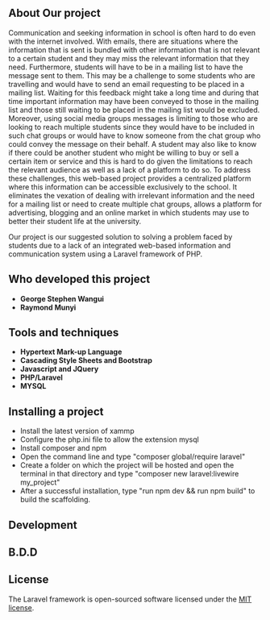 ## About Our project

Communication and seeking information in school is often hard to do even with the internet involved. With emails, there are situations where the information that is sent is bundled with other information that is not relevant to a certain student and they may miss the relevant information that they need. Furthermore, students will have to be in a mailing list to have the message sent to them. This may be a challenge to some students who are travelling and would have to send an email requesting to be placed in a mailing list. Waiting for this feedback might take a long time and during that time important information may have been conveyed to those in the mailing list and those still waiting to be placed in the mailing list would be excluded. Moreover, using social media groups messages is limiting to those who are looking to reach multiple students since they would have to be included in such chat groups or would have to know someone from the chat group who could convey the message on their behalf. A student may also like to know if there could be another student who might be willing to buy or sell a certain item or service and this is hard to do given the limitations to reach the relevant audience as well as a lack of a platform to do so. To address these challenges, this web-based project provides a centralized platform where this information can be accessible exclusively to the school. It eliminates the vexation of dealing with irrelevant information and the need for a mailing list or need to create multiple chat groups, allows a platform for advertising, blogging and an online market in which students may use to better their student life at the university.

Our project is our suggested solution to solving a problem faced by students due to a lack of an integrated web-based information and communication system using a Laravel framework of PHP.
## Who developed this project
- **George Stephen Wangui**
- **Raymond Munyi**

## Tools and techniques
- **Hypertext Mark-up Language**
- **Cascading Style Sheets and Bootstrap**
- **Javascript and JQuery**
- **PHP/Laravel**
- **MYSQL**

## Installing a project
- Install the latest version of xammp
- Configure the php.ini file to allow the extension mysql
- Install composer and npm
- Open the command line and type "composer global/require laravel"
- Create a folder on which the project will be hosted and open the terminal in that directory and type "composer new laravel:livewire my_project"
- After a successful installation, type "run npm dev && run npm build" to build the scaffolding.
  
## Development

## B.D.D

## License

The Laravel framework is open-sourced software licensed under the [MIT license](https://opensource.org/licenses/MIT).
